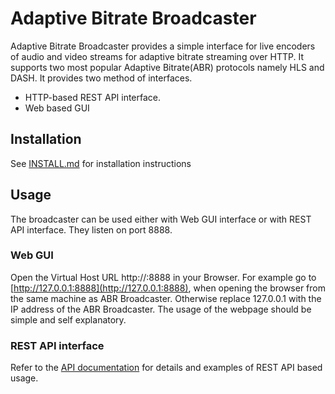 # Adaptive Bitrate Broadcaster

Adaptive Bitrate Broadcaster provides a simple interface for live encoders of audio and video streams for adaptive bitrate streaming over HTTP. It supports two most popular Adaptive Bitrate(ABR) protocols namely HLS and DASH. It provides two method of interfaces.
- HTTP-based REST API interface.
- Web based GUI

## Installation
See [INSTALL.md](INSTALL.md) for installation instructions

## Usage

The broadcaster can be used either with Web GUI interface or with REST API interface. They listen on port 8888.

### Web GUI
Open the Virtual Host URL http://<ip address>:8888 in your Browser. For example go to [http://127.0.0.1:8888](http://127.0.0.1:8888), when opening the browser from the same machine as ABR Broadcaster. Otherwise replace 127.0.0.1 with the IP address of the ABR Broadcaster.
The usage of the webpage should be simple and self explanatory.

### REST API interface

Refer to the [API documentation](API.md) for details and examples of REST API based usage.
